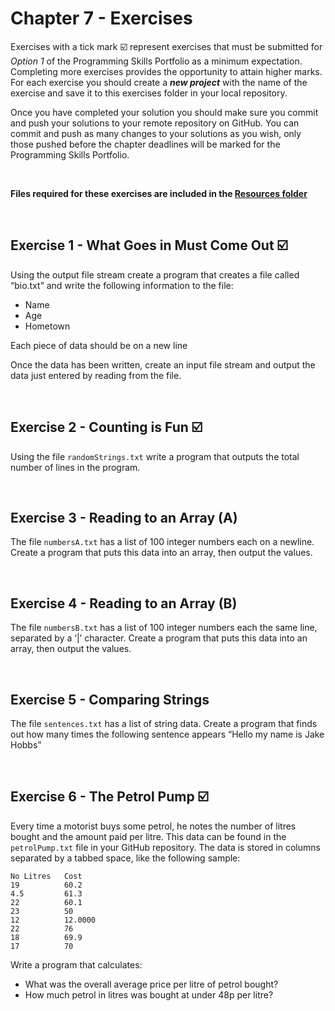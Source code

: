 # Chapter 7 - Exercises

Exercises with a tick mark :ballot_box_with_check: represent exercises that must be submitted for *Option 1* of the Programming Skills Portfolio as a minimum expectation. Completing more exercises provides the opportunity to attain higher marks. For each exercise you should create a _**new project**_ with the name of the exercise and save it to this exercises folder in your local repository.

Once you have completed your solution you should make sure you commit and push your solutions to your remote repository on GitHub. You can commit and push as many changes to your solutions as you wish, only those pushed before the chapter deadlines will be marked for the Programming Skills Portfolio.

&nbsp;
&nbsp;

**Files required for these exercises are included in the [Resources folder](../../Resources)**

&nbsp;
&nbsp;

## Exercise 1 - What Goes in Must Come Out :ballot_box_with_check:

Using the output file stream create a program that creates a file called “bio.txt” and write the following information to the file:

* Name
* Age
* Hometown

Each piece of data should be on a new line

Once the data has been written, create an input file stream and output the data just entered by reading from the file.

&nbsp;
&nbsp;

## Exercise 2 - Counting is Fun :ballot_box_with_check:

Using the file ```randomStrings.txt``` write a program that outputs the total number of lines in the program.

&nbsp;
&nbsp;

## Exercise 3 - Reading to an Array (A)

The file ```numbersA.txt```  has a list of 100 integer numbers each on a newline. Create a program that puts this data into an array, then output the values.

&nbsp;
&nbsp;

## Exercise 4 - Reading to an Array (B)

The file ```numbersB.txt```  has a list of 100 integer numbers each the same line, separated by a ‘|’ character. Create a program that puts this data into an array, then output the values.

&nbsp;
&nbsp;

## Exercise 5 - Comparing Strings

The file ```sentences.txt``` has a list of string data. Create a program that finds out how many times the following sentence appears “Hello my name is Jake Hobbs”

&nbsp;
&nbsp;

## Exercise 6 - The Petrol Pump :ballot_box_with_check:

Every time a motorist buys some petrol, he notes the number of litres bought and the amount paid per litre. This data can be found in the ```petrolPump.txt``` file in your GitHub repository. The data is stored in columns separated by a tabbed space, like the following sample:

```
No Litres   Cost 	
19          60.2
4.5         61.3
22          60.1
23          50
12          12.0000
22          76
18          69.9
17          70
```

Write a program that calculates:

* What was the overall average price per litre of petrol bought?
* How much petrol in litres was bought at under 48p per litre?
